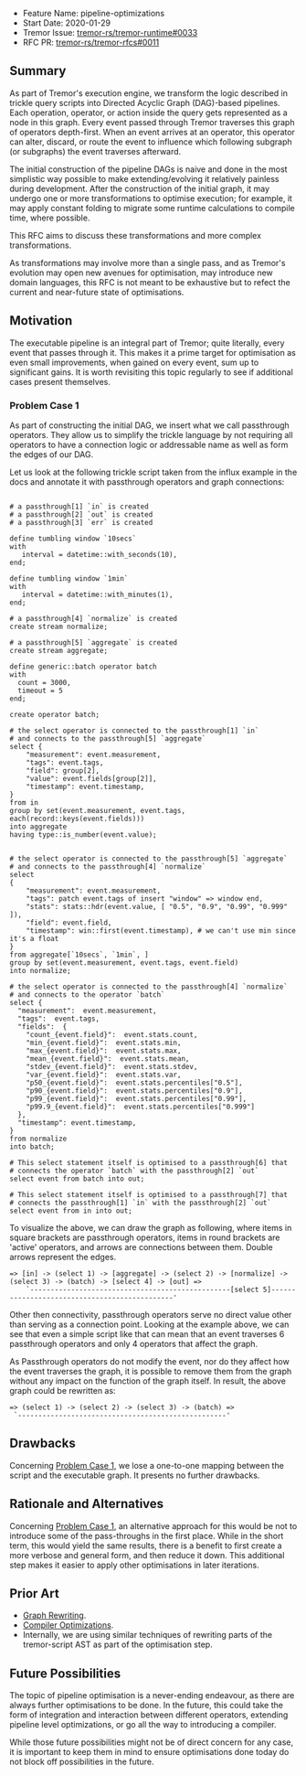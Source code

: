 - Feature Name: pipeline-optimizations
- Start Date: 2020-01-29
- Tremor Issue: [tremor-rs/tremor-runtime#0033](https://github.com/tremor-rs/tremor-runtime/issues/0033)
- RFC PR: [tremor-rs/tremor-rfcs#0011](https://github.com/tremor-rs/tremor-rfcs/pull/0011)

## Summary
[summary]: #summary

As part of Tremor's execution engine, we transform the logic described in trickle query scripts into Directed Acyclic Graph (DAG)-based pipelines. Each operation, operator, or action inside the query gets represented as a node in this graph. Every event passed through Tremor traverses this graph of operators depth-first. When an event arrives at an operator, this operator can alter, discard, or route the event to influence which following subgraph (or subgraphs) the event traverses afterward.

The initial construction of the pipeline DAGs is naive and done in the most simplistic way possible to make extending/evolving it relatively painless during development. After the construction of the initial graph, it may undergo one or more transformations to optimise execution; for example, it may apply constant folding to migrate some runtime calculations to compile time, where possible.

This RFC aims to discuss these transformations and more complex transformations.

As transformations may involve more than a single pass, and as Tremor's evolution may open new avenues for optimisation, may introduce new domain languages, this RFC is not meant to be exhaustive but to refect the current and near-future state of optimisations.

## Motivation
[motivation]: #motivation

The executable pipeline is an integral part of Tremor; quite literally, every event that passes through it. This makes it a prime target for optimisation as even small improvements, when gained on every event, sum up to significant gains. It is worth revisiting this topic regularly to see if additional cases present themselves.

### Problem Case 1
[case-1]: #case-1

As part of constructing the initial DAG, we insert what we call passthrough operators. They allow us to simplify the trickle language by not requiring all operators to have a connection logic or addressable name as well as form the edges of our DAG.

Let us look at the following trickle script taken from the influx example in the docs and annotate it with passthrough operators and graph connections:

```trickle

# a passthrough[1] `in` is created
# a passthrough[2] `out` is created
# a passthrough[3] `err` is created

define tumbling window `10secs`
with
   interval = datetime::with_seconds(10),
end;

define tumbling window `1min`
with
   interval = datetime::with_minutes(1),
end;

# a passthrough[4] `normalize` is created
create stream normalize;

# a passthrough[5] `aggregate` is created
create stream aggregate;

define generic::batch operator batch
with
  count = 3000,
  timeout = 5
end;

create operator batch;

# the select operator is connected to the passthrough[1] `in`
# and connects to the passthrough[5] `aggregate`
select {
    "measurement": event.measurement,
    "tags": event.tags,
    "field": group[2],
    "value": event.fields[group[2]],
    "timestamp": event.timestamp,
}
from in
group by set(event.measurement, event.tags, each(record::keys(event.fields)))
into aggregate
having type::is_number(event.value); 


# the select operator is connected to the passthrough[5] `aggregate`
# and connects to the passthrough[4] `normalize`
select 
{
    "measurement": event.measurement,
    "tags": patch event.tags of insert "window" => window end,
    "stats": stats::hdr(event.value, [ "0.5", "0.9", "0.99", "0.999" ]),
    "field": event.field,
    "timestamp": win::first(event.timestamp), # we can't use min since it's a float
}
from aggregate[`10secs`, `1min`, ]
group by set(event.measurement, event.tags, event.field)
into normalize;

# the select operator is connected to the passthrough[4] `normalize`
# and connects to the operator `batch`
select {
  "measurement":  event.measurement,
  "tags":  event.tags,
  "fields":  {
    "count_{event.field}":  event.stats.count,
    "min_{event.field}":  event.stats.min,
    "max_{event.field}":  event.stats.max,
    "mean_{event.field}":  event.stats.mean,
    "stdev_{event.field}":  event.stats.stdev,
    "var_{event.field}":  event.stats.var,
    "p50_{event.field}":  event.stats.percentiles["0.5"],
    "p90_{event.field}":  event.stats.percentiles["0.9"],
    "p99_{event.field}":  event.stats.percentiles["0.99"],
    "p99.9_{event.field}":  event.stats.percentiles["0.999"]
  },
  "timestamp": event.timestamp,
}
from normalize
into batch;

# This select statement itself is optimised to a passthrough[6] that
# connects the operator `batch` with the passthrough[2] `out`
select event from batch into out;

# This select statement itself is optimised to a passthrough[7] that
# connects the passthrough[1] `in` with the passthrough[2] `out`
select event from in into out;
```

To visualize the above, we can draw the graph as following, where items in square brackets are passthrough operators, items in round brackets are 'active' operators, and arrows are connections between them. Double arrows represent the edges.

```text
=> [in] -> (select 1) -> [aggregate] -> (select 2) -> [normalize] -> (select 3) -> (batch) -> [select 4] -> [out] =>
    `-------------------------------------------------[select 5]----------------------------------------------'
```

Other then connectivity, passthrough operators serve no direct value other than serving as a connection point. Looking at the example above, we can see that even a simple script like that can mean that an event traverses 6 passthrough operators and only 4 operators that affect the graph.

As Passthrough operators do not modify the event, nor do they affect how the event traverses the graph, it is possible to remove them from the graph without any impact on the function of the graph itself. In result, the above graph could be rewritten as:

```text
=> (select 1) -> (select 2) -> (select 3) -> (batch) =>
 `---------------------------------------------------'
```

## Drawbacks
[drawbacks]: #drawbacks

Concerning [Problem Case 1](#case-1), we lose a one-to-one mapping between the script and the executable graph. It presents no further drawbacks.

## Rationale and Alternatives
[rationale-and-alternatives]: #rationale-and-alternatives

Concerning [Problem Case 1](#case-1), an alternative approach for this would be not to introduce some of the pass-throughs in the first place. While in the short term, this would yield the same results, there is a benefit to first create a more verbose and general form, and then reduce it down. This additional step makes it easier to apply other optimisations in later iterations.

## Prior Art
[prior-art]: #prior-art

- [Graph Rewriting](https://en.wikipedia.org/wiki/Graph_rewriting).
- [Compiler Optimizations](https://en.wikipedia.org/wiki/Optimizing_compiler).
- Internally, we are using similar techniques of rewriting parts of the tremor-script AST as part of the optimisation step.

## Future Possibilities
[future-possibilities]: #future-possibilities

The topic of pipeline optimisation is a  never-ending endeavour, as there are always further optimisations to be done. In the future, this could take the form of integration and interaction between different operators, extending pipeline level optimizations, or go all the way to introducing a compiler.

While those future possibilities might not be of direct concern for any case, it is important to keep them in mind to ensure optimisations done today do not block off possibilities in the future.
